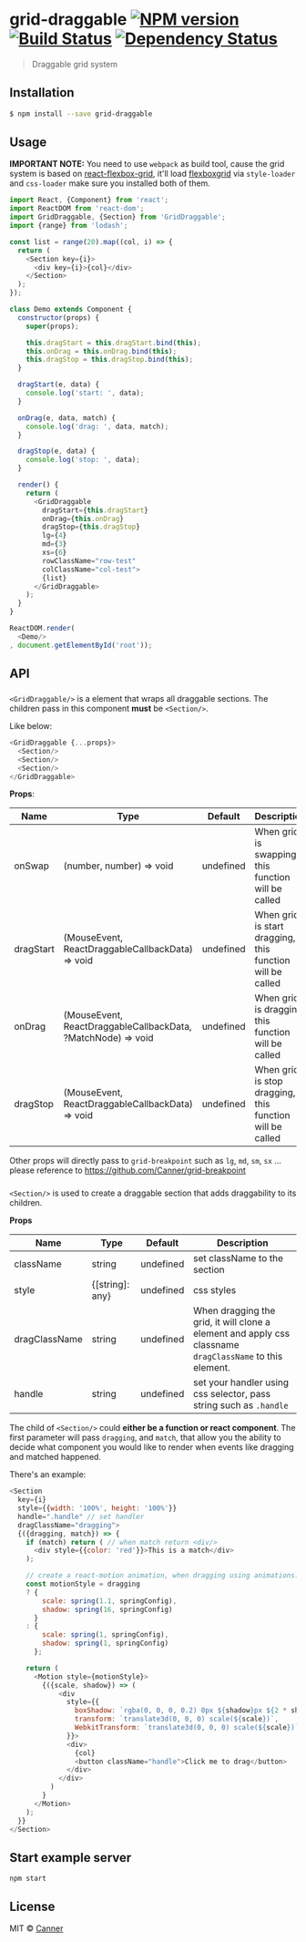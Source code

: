 # grid-draggable [![NPM version][npm-image]][npm-url] [![Build Status][travis-image]][travis-url] [![Dependency Status][daviddm-image]][daviddm-url]
> Draggable grid system

## Installation

```sh
$ npm install --save grid-draggable
```

## Usage

**IMPORTANT NOTE:** You need to use `webpack` as build tool, cause the grid system is based on [react-flexbox-grid](https://github.com/roylee0704/react-flexbox-grid), it'll load [flexboxgrid](https://github.com/kristoferjoseph/flexboxgrid) via `style-loader` and `css-loader` make sure you installed both of them.


```js
import React, {Component} from 'react';
import ReactDOM from 'react-dom';
import GridDraggable, {Section} from 'GridDraggable';
import {range} from 'lodash';

const list = range(20).map((col, i) => {
  return (
    <Section key={i}>
      <div key={i}>{col}</div>
    </Section>
  );
});

class Demo extends Component {
  constructor(props) {
    super(props);

    this.dragStart = this.dragStart.bind(this);
    this.onDrag = this.onDrag.bind(this);
    this.dragStop = this.dragStop.bind(this);
  }

  dragStart(e, data) {
    console.log('start: ', data);
  }

  onDrag(e, data, match) {
    console.log('drag: ', data, match);
  }

  dragStop(e, data) {
    console.log('stop: ', data);
  }

  render() {
    return (
      <GridDraggable
        dragStart={this.dragStart}
        onDrag={this.onDrag}
        dragStop={this.dragStop}
        lg={4}
        md={3}
        xs={6}
        rowClassName="row-test"
        colClassName="col-test">
        {list}
      </GridDraggable>
    );
  }
}

ReactDOM.render(
  <Demo/>
, document.getElementById('root'));

```

## API

### <GridDraggable/>

`<GridDraggable/>` is a element that wraps all draggable sections. The children pass in this component **must** be `<Section/>`.

Like below:

```js
<GridDraggable {...props}>
  <Section/>
  <Section/>
  <Section/>
</GridDraggable>
```

**Props**:

| Name         | Type    | Default | Description |
| ------------ | ------- | ------- | ----------- |
| onSwap | (number, number) => void | undefined | When grid is swapping, this function will be called |
| dragStart | (MouseEvent, ReactDraggableCallbackData) => void | undefined | When grid is start dragging, this function will be called |
| onDrag | (MouseEvent, ReactDraggableCallbackData, ?MatchNode) => void | undefined | When grid is draggind, this function will be called |
| dragStop | (MouseEvent, ReactDraggableCallbackData) => void | undefined | When grid is stop dragging, this function will be called  |

Other props will directly pass to `grid-breakpoint` such as `lg`, `md`, `sm`, `sx` ... please reference to https://github.com/Canner/grid-breakpoint

### <Section/>

`<Section/>` is used to create a draggable section that adds draggability to its children. 

**Props**

| Name         | Type    | Default | Description |
| ------------ | ------- | ------- | ----------- |
| className | string | undefined | set className to the section |
| style | {[string]: any} | undefined | css styles |
| dragClassName | string | undefined | When dragging the grid, it will clone a element and apply css classname `dragClassName` to this element. |
| handle | string | undefined | set your handler using css selector, pass string such as `.handle`  |

The child of `<Section/>` could **either be a function or react component**. The first parameter will pass `dragging`, and `match`, that allow you the ability to decide what component you would like to render when events like dragging and matched happened.

There's an example:

```js
<Section
  key={i}
  style={{width: '100%', height: '100%'}}
  handle=".handle" // set handler
  dragClassName="dragging">
  {({dragging, match}) => {
    if (match) return ( // when match return <div/>
      <div style={{color: 'red'}}>This is a match</div>
    );

    // create a react-motion animation, when dragging using animations.
    const motionStyle = dragging
    ? {
        scale: spring(1.1, springConfig),
        shadow: spring(16, springConfig)
      }
    : {
        scale: spring(1, springConfig),
        shadow: spring(1, springConfig)
      };

    return (
      <Motion style={motionStyle}>
        {({scale, shadow}) => (
            <div
              style={{
                boxShadow: `rgba(0, 0, 0, 0.2) 0px ${shadow}px ${2 * shadow}px 0px`,
                transform: `translate3d(0, 0, 0) scale(${scale})`,
                WebkitTransform: `translate3d(0, 0, 0) scale(${scale})`,
              }}>
              <div>
                {col}
                <button className="handle">Click me to drag</button>
              </div>
            </div>
          )
        }
      </Motion>
    );
  }}
</Section>
```



## Start example server

```
npm start
```

## License

MIT © [Canner](https://github.com/canner)


[npm-image]: https://badge.fury.io/js/grid-draggable.svg
[npm-url]: https://npmjs.org/package/grid-draggable
[travis-image]: https://travis-ci.org/Canner/grid-draggable.svg?branch=master
[travis-url]: https://travis-ci.org/Canner/grid-draggable
[daviddm-image]: https://david-dm.org/Canner/grid-draggable.svg?theme=shields.io
[daviddm-url]: https://david-dm.org/Canner/grid-draggable
